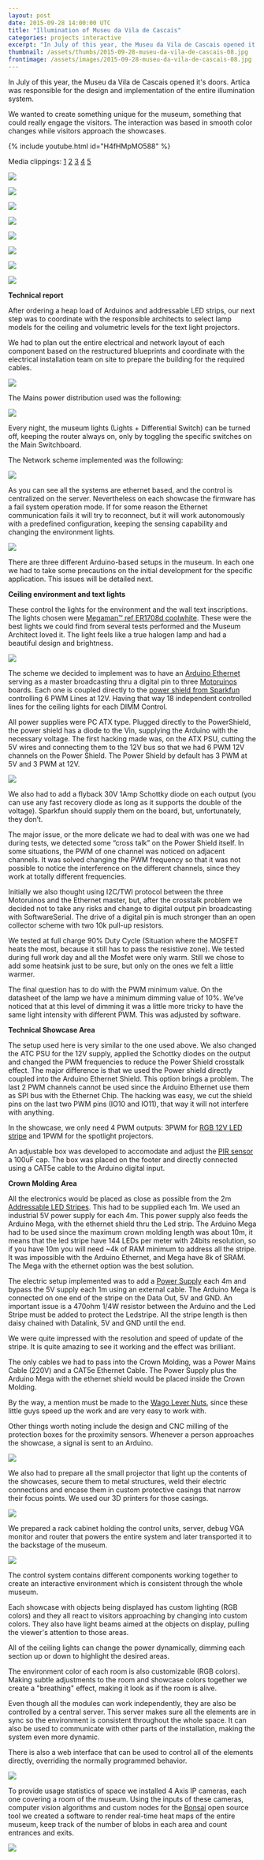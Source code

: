 ```yaml
---
layout: post
date: 2015-09-28 14:00:00 UTC
title: "Illumination of Museu da Vila de Cascais"
categories: projects interactive
excerpt: "In July of this year, the Museu da Vila de Cascais opened it's doors. Artica was responsible for the design and implementation of the entire illumination system."
thumbnail: /assets/thumbs/2015-09-28-museu-da-vila-de-cascais-08.jpg
frontimage: /assets/images/2015-09-28-museu-da-vila-de-cascais-08.jpg
---
```


In July of this year, the Museu da Vila de Cascais opened it's doors. Artica was responsible for the design and implementation of the entire illumination system.

We wanted to create something unique for the museum, something that could really engage the visitors. The interaction was based in smooth color changes while visitors approach the showcases.

{% include youtube.html id="H4fHMpMO588" %}

Media clippings: [1][1] [2][2] [3][3] [4][4] [5][5]

![](/assets/images/2015-09-28-museu-da-vila-de-cascais-01.jpg)

![](/assets/images/2015-09-28-museu-da-vila-de-cascais-02.jpg)

![](/assets/images/2015-09-28-museu-da-vila-de-cascais-03.jpg)

![](/assets/images/2015-09-28-museu-da-vila-de-cascais-04.jpg)

![](/assets/images/2015-09-28-museu-da-vila-de-cascais-05.jpg)

![](/assets/images/2015-09-28-museu-da-vila-de-cascais-06.jpg)

![](/assets/images/2015-09-28-museu-da-vila-de-cascais-07.jpg)

![](/assets/images/2015-09-28-museu-da-vila-de-cascais-08.jpg)

**Technical report**

After ordering a heap load of Arduinos and addressable LED strips, our next step was to coordinate with the responsible architects to select lamp models for the ceiling and volumetric levels for the text light projectors.

We had to plan out the entire electrical and network layout of each component based on the restructured blueprints and coordinate with the electrical installation team on site to prepare the building for the required cables.

![](/assets/images/2015-09-28-museu-da-vila-de-cascais-19.jpg)

The Mains power distribution used was the following:

![](/assets/images/2015-09-28-museu-da-vila-de-cascais-15.png)
 
Every night, the museum lights (Lights + Differential Switch) can be turned off, keeping the router always on, only by toggling the specific switches on the Main Switchboard.

The Network scheme implemented was the following:

![](/assets/images/2015-09-28-museu-da-vila-de-cascais-16.png)

As you can see all the systems are ethernet based, and the control is centralized on the server. Nevertheless on each showcase the firmware has a fail system operation mode. If for some reason the Ethernet communication fails it will try to reconnect, but it will work autonomously with a predefined configuration, keeping the sensing capability and changing the environment lights.

![](/assets/images/2015-09-28-museu-da-vila-de-cascais-17.png)

There are three different Arduino-based setups in the museum. In each one we had to take some precautions on the initial development for the specific application. This issues will be detailed next.

**Ceiling environment and text lights**

These control the lights for the environment and the wall text inscriptions. The lights chosen were [Megaman™ ref ER1708d coolwhite][7]. These were the best lights we could find from several tests performed and the Museum Architect loved it. The light feels like a true halogen lamp and had a beautiful design and brightness.

![](/assets/images/2015-09-28-museu-da-vila-de-cascais-18.png)

The scheme we decided to implement was to have an [Arduino Ethernet][8] serving as a master broadcasting thru a digital pin to three [Motoruinos][9] boards. Each one is coupled directly to the [power shield from Sparkfun][10] controlling 6 PWM Lines at 12V. Having that way 18 independent controlled lines for the ceiling lights for each DIMM Control.

All power supplies were PC ATX type. Plugged directly to the PowerShield, the power shield has a diode to the Vin, supplying the Arduino with the necessary voltage. The first hacking made was, on the ATX PSU, cutting the 5V wires and connecting them to the 12V bus so that we had 6 PWM 12V channels on the Power Shield. The Power Shield by default has 3 PWM at 5V and 3 PWM at 12V.

![](/assets/images/2015-09-28-museu-da-vila-de-cascais-09.jpg)

We also had to add a flyback 30V 1Amp Schottky diode on each output (you can use any fast recovery diode as long as it supports the double of the voltage). Sparkfun should supply them on the board, but, unfortunately, they don’t.

The major issue, or the more delicate we had to deal with was one we had during tests, we detected some “cross talk” on the Power Shield itself. In some situations, the PWM of one channel was noticed on adjacent channels. It was solved changing the PWM frequency so that it was not possible to notice the interference on the different channels, since they work at totally different frequencies.

Initially we also thought using I2C/TWI protocol between the three Motoruinos and the Ethernet master, but, after the crosstalk problem we decided not to take any risks and change to digital output pin broadcasting with SoftwareSerial. The drive of a digital pin is much stronger than an open collector scheme with two 10k pull-up resistors.

We tested at full charge 90% Duty Cycle (Situation where the MOSFET heats the most, because it still has to pass the resistive zone). We tested during full work day and all the Mosfet were only warm. Still we chose to add some heatsink just to be sure, but only on the ones we felt a little warmer.

The final question has to do with the PWM minimum value. On the datasheet of the lamp we have a minimum dimming value of 10%. We’ve noticed that at this level of dimming it was a little more tricky to have the same light intensity with different PWM. This was adjusted by software. 

**Technical Showcase Area**

The setup used here is very similar to the one used above. We also changed the ATC PSU for the 12V supply, applied the Schottky diodes on the output and changed the PWM frequencies to reduce the Power Shield crosstalk effect. The major difference is that we used the Power shield directly coupled into the Arduino Ethernet Shield. This option brings a problem. The last 2 PWM channels cannot be used since the Arduino Ethernet use them as SPI bus with the Ethernet Chip. The hacking was easy, we cut the shield pins on the last two PWM pins (IO10 and IO11), that way it will not interfere with anything.

In the showcase, we only need 4 PWM outputs: 3PWM for [RGB 12V LED stripe][11] and 1PWM for the spotlight projectors.

An adjustable box was developed to accomodate and adjust the [PIR sensor][12] a 100uF cap. The box was placed on the footer and directly connected using a CAT5e cable to the Arduino digital input.

**Crown Molding Area**

All the electronics would be placed as close as possible from the 2m [Addressable LED Stripes][13]. This had to be supplied each 1m. We used an industrial 5V power supply for each 4m. This power supply also feeds the Arduino Mega, with the ethernet shield thru the Led strip. The Arduino Mega had to be used since the maximum crown molding length was about 10m, it means that the led stripe have 144 LEDs per meter with 24bits resolution, so if you have 10m you will need ~4k of RAM minimum to address all the stripe. It was impossible with the Arduino Ethernet, and Mega have 8k of SRAM. The Mega with the ethernet option was the best solution.

The electric setup implemented was to add a [Power Supply][15] each 4m and bypass the 5V supply each 1m using an external cable. The Arduino Mega is connected on one end of the stripe on the Data Out, 5V and GND. An important issue is a 470ohm 1/4W resistor between the Arduino and the Led Stripe must be added to protect the Ledstripe. All the stripe length is then daisy chained with Datalink, 5V and GND until the end.

We were quite impressed with the resolution and speed of update of the stripe. It is quite amazing to see it working and the effect was brilliant.

The only cables we had to pass into the Crown Molding, was a Power Mains Cable (220V) and a CAT5e Ethernet Cable. The Power Supply plus the Arduino Mega with the ethernet shield would be placed inside the Crown Molding.

By the way, a mention must be made to the [Wago Lever Nuts][14], since these little guys speed up the work and are very easy to work with.

Other things worth noting include the design and CNC milling of the protection boxes for the proximity sensors. Whenever a person approaches the showcase, a signal is sent to an Arduino.

![](/assets/images/2015-09-28-museu-da-vila-de-cascais-14.jpg)

We also had to prepare all the small projector that light up the contents of the showcases, secure them to metal structures, weld their electric connections and encase them in custom protective casings that narrow their focus points. We used our 3D printers for those casings.

![](/assets/images/2015-09-28-museu-da-vila-de-cascais-13.jpg)

We prepared a rack cabinet holding the control units, server, debug VGA monitor and router that powers the entire system and later transported it to the backstage of the museum.

![](/assets/images/2015-09-28-museu-da-vila-de-cascais-12.jpg)

The control system contains different components working together to create an interactive environment which is consistent through the whole museum.

Each showcase with objects being displayed has custom lighting (RGB colors) and they all react to visitors approaching by changing into custom colors. They also have light beams aimed at the objects on display, pulling the viewer's attention to those areas.

All of the ceiling lights can change the power dynamically, dimming each section up or down to highlight the desired areas.

The environment color of each room is also customizable (RGB colors). Making subtle adjustments to the room and showcase colors together we create a "breathing" effect, making it look as if the room is alive.

Even though all the modules can work independently, they are also be controlled by a central server. This server makes sure all the elements are in sync so the environment is consistent throughout the whole space. It can also be used to communicate with other parts of the installation, making the system even more dynamic.

There is also a web interface that can be used to control all of the elements directly, overriding the normally programmed behavior.

![](/assets/images/2015-09-28-museu-da-vila-de-cascais-10.png)

To provide usage statistics of space we installed 4 Axis IP cameras, each one covering a room of the museum. Using the inputs of these cameras, computer vision algorithms and custom nodes for the [Bonsai][6] open source tool we created a software to render real-time heat maps of the entire museum, keep track of the number of blobs in each area and count entrances and exits.

![](/assets/images/2015-09-28-museu-da-vila-de-cascais-11.png)

[1]: http://www.cm-cascais.pt/video/inauguracao-do-museu-da-vila-pacos-do-concelho-julho-2015
[2]: http://sicnoticias.sapo.pt/cultura/2015-07-21-Abre-Museu-da-Vila-em-Cascais
[3]: http://www.cyberjornal.net/index.php?option=com_content&view=article&id=1709:museu-da-vila-abre-em-cascais&catid=78:historia-e-patrimonio&Itemid=30
[4]: https://pampatrimonioartesemuseus.wordpress.com/2015/07/21/abre-museu-da-vila-em-cascais
[5]: http://canelaehortela.com/cascais-ganha-museu-da-vila/
[6]: https://bitbucket.org/horizongir/bonsai
[7]: http://www.megaman.cc/products/led/led-reflector/ER1708d-50H36D/?voltage=12v
[8]: https://www.arduino.cc/en/Main/ArduinoBoardEthernet
[9]: http://www.guibot.pt/motoruino/
[10]: https://www.sparkfun.com/products/10618
[11]: http://www.mauser.pt/catalog/product_info.php?cPath=735_751_1371&products_id=69780
[12]: http://pt.farnell.com/panasonic-electric-works/amn31111/sensor-motion-5m-100-82-black/dp/1373710
[13]: http://www.inmotion.pt/en/adafruit/1188-adafruit-neopixel-digital-rgb-led-strip-144-led-1m-black.html
[14]: http://toolguyd.com/wago-lever-nuts/
[15]: http://www.mauser.pt/catalog/product_info.php?cPath=23_723&products_id=70902
